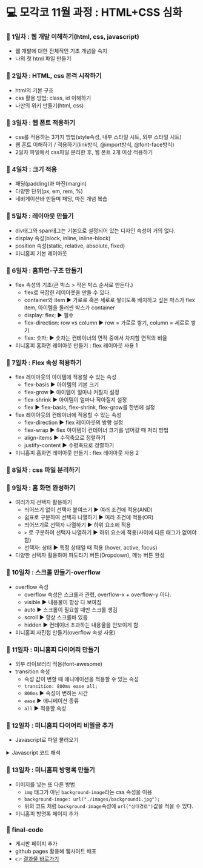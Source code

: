 # 💻 모각코 11월 과정 : HTML+CSS 심화

### 📌 1일차 : 웹 개발 이해하기(html, css, javascript)
- 웹 개발에 대한 전체적인 기초 개념을 숙지
- 나의 첫 html 파일 만들기

### 📌 2일차 : HTML, css 본격 시작하기
- html의 기본 구조
- css 활용 방법: class, id 이해하기
- 나만의 위키 만들기(html, css)

### 📌 3일차 : 웹 폰트 적용하기
- css를 적용하는 3가지 방법(style속성, 내부 스타일 시트, 외부 스타일 시트)
- 웹 폰트 이해하기 / 적용하기(link방식, @import방식, @font-face방식)
- 2일차 파일에서 css파일 분리한 후, 웹 폰트 2개 이상 적용하기

### 📌 4일차 : 크기 적용
- 패딩(padding)과 마진(margin)
- 다양한 단위(px, em, rem, %)
- 네비게이션바 만들며 패딩, 마진 개념 복습

### 📌 5일차 : 레이아웃 만들기
- div태그와 span태그는 기본으로 설정되어 있는 디자인 속성이 거의 없다.
- display 속성(block, inline, inline-block)
- position 속성(static, relative, absolute, fixed)
- 미니홈피 기본 레이아웃 

### 📌 6일차 : 홈화면-구조 만들기
- flex 속성의 기초(큰 박스 > 작은 박스 순서로 만든다.)
  - flex로 복잡한 레이아웃을 만들 수 있다.
  - container와 item ▶ 가로로 혹은 세로로 쌓이도록 배치하고 싶은 박스가 flex item, 아이템을 둘러싼 박스가 container
  - display: flex; ▶ 필수
  - flex-direction: row vs column ▶ row = 가로로 쌓기, column = 세로로 쌓기
  - flex: 숫자; ▶ 숫자는 컨테이너의 면적 중에서 차지할 면적의 비율
- 미니홈피 홈화면 레이아웃 만들기 : flex 레이아웃 사용 1

### 📌 7일차 : Flex 속성 적용하기
- flex 레이아웃의 아이템에 적용할 수 있는 속성
  - flex-basis ▶ 아이템의 기본 크기
  - flex-grow ▶ 아이템이 얼마나 커질지 설정
  - flex-shrink ▶ 아이템이 얼마나 작아질지 설정
  - flex ▶ flex-basis, flex-shrink, flex-grow를 한번에 설정
- flex 레이아웃의 컨테이너에 적용할 수 있는 속성
  - flex-direction ▶ flex 레이아웃의 방향 설정
  - flex-wrap ▶ flex 아이템이 컨테이너 크기를 넘어갈 때 처리 방법
  - align-items ▶ 수직축으로 정렬하기
  - justify-content ▶ 수평축으로 정렬하기
- 미니홈피 홈화면 레이아웃 만들기 : flex 레이아웃 사용 2

### 📌 8일차 : css 파일 분리하기

### 📌 9일차 : 홈 화면 완성하기
- 여러가지 선택자 활용하기
  - 띄어쓰기 없이 선택자 붙여쓰기 ▶ 여러 조건에 적용(AND)
  - 쉼표로 구분하여 선택자 나열하기 ▶ 여러 조건에 적용(OR)
  - 띄어쓰기로 선택자 나열하기 ▶ 하위 요소에 적용
  - `>` 로 구분하여 선택자 나열하기 ▶ 하위 요소에 적용(사이에 다른 태그가 없어야 함)
  - 선택자: 상태 ▶ 특정 상태일 때 적용 (hover, active, focus)
- 다양한 선택자 활용하여 파도타기 버튼(Dropdown), 메뉴 버튼 완성

### 📌 10일차 : 스크롤 만들기-overflow
- overflow 속성
  - overflow 속성은 스크롤과 관련, overflow-x + overflow-y 이다.
  - visible ▶ 내용물이 항상 다 보여짐
  - auto ▶ 스크롤이 필요할 때만 스크롤 생김
  - scroll ▶ 항상 스크롤바 있음
  - hidden ▶ 컨테이너 초과하는 내용물을 안보이게 함
- 미니홈피 사진첩 만들기(overflow 속성 사용)

### 📌 11일차 : 미니홈피 다이어리 만들기
- 외부 라이브러리 적용(font-awesome)
- transition 속성
  - 속성 값이 변할 때 애니메이션을 적용할 수 있는 속성
  - ```transition: 800ms ease all;```
  - ```800ms``` ▶ 속성이 변하는 시간
  - ```ease```  ▶ 애니메이션 종류
  - ```all```   ▶ 적용할 속성

### 📌 12일차 : 미니홈피 다이어리 비밀글 추가
- Javascript로 파일 불러오기
<details>
<summary>Javascript 코드 해석</summary>
<div markdown="1">

1) 버튼을 누르면 ```getTextFile```이라는 함수가 실행된다.

2) ```<input>``` 태그 요소 하나를 만들고, 해당 요소의 이름을 input이라고 붙인다. (변수명)

3) input 태그의 속성을 정해준다. (ex. ```input.type```)
이렇게 만들어주면 ```<input type="file" accept="text/plain" />```이라는 html 코드와 같아진다.

4) ```input.onchange```코드는 ```<input>``` 태그가 변화했을 때 (즉, 파일 열기 버튼을 눌러서 파일이 추가되었을 때) ```processFile```이라는 함수가 실행되고, ```processFile``` 함수의 인자(file)로 파일을 넘겨준다.

5) ```processFile``` 함수에서는 넘겨받은 file을 읽어서 표시한다.
파일을 읽을 수 있는 reader라는 변수를 만들고, uft-8 형식을 적용한다. (한글을 읽기 위함)

6) ```reader.onload```부분은 reader가 파일을 읽으면 function () { .... } 중괄호 안의 부분이 실행된다.
```document.getElementById("text")```를 통해 text라는 id를 가진 요소를 찾아
```~.innerText = reader.result``` 코드로 해당 요소의 innerText, 즉 텍스트를 reader가 읽은 결과 텍스트로 대체한다.

</div>
</details>

### 📌 13일차 : 미니홈피 방명록 만들기
- 이미지를 넣는 또 다른 방법
  - ```img``` 태그가 아닌 ```background-image```라는 css 속성을 이용
  - ```background-image: url("./images/background1.jpg");```
  - 위의 코드 처럼 ```background-image```속성에 ```url("상대경로")```값을 적을 수 있다.
- 미니홈피 방명록 페이지 추가

### 📌 final-code
- 게시판 페이지 추가
- github pages 활용해 웹사이트 배포
- 👉 [결과물 바로가기](https://hayeong8957.github.io/HTML-CSS/final-code/home.html)
